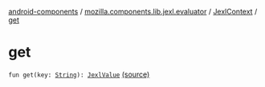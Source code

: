 [android-components](../../index.md) / [mozilla.components.lib.jexl.evaluator](../index.md) / [JexlContext](index.md) / [get](./get.md)

# get

`fun get(key: `[`String`](https://kotlinlang.org/api/latest/jvm/stdlib/kotlin/-string/index.html)`): `[`JexlValue`](../../mozilla.components.lib.jexl.value/-jexl-value/index.md) [(source)](https://github.com/mozilla-mobile/android-components/blob/master/components/lib/jexl/src/main/java/mozilla/components/lib/jexl/evaluator/JexlContext.kt#L47)
